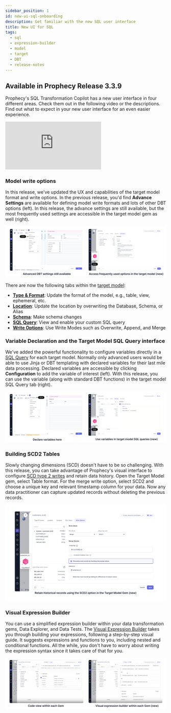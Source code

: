 ```yaml
---
sidebar_position: 1
id: new-ui-sql-onboarding
description: Get familiar with the new SQL user interface
title: New UI for SQL
tags:
  - sql
  - expression-builder
  - model
  - target
  - DBT
  - release-notes
---
```


## Available in Prophecy Release 3.3.9

Prophecy's SQL Transformation Copilot has a new user interface in four different areas. Check them out in the following video or the descriptions. Find out what to expect in your new user interface for an even easier experience.

<div style={{position: 'relative', 'padding-bottom': '56.25%', height: 0}}>
   <iframe src="https://www.loom.com/embed/3b181d2e60ad4e3094c0a8bb36f8a601?sid=d8385d0b-b309-4e72-b5ed-a49ade2ee492" frameborder="0" webkitallowfullscreen mozallowfullscreen allowfullscreen
      style={{position: 'absolute', top: 0, left: 0, width: '100%', height: '100%'}}></iframe>
</div>

### Model write options

In this release, we've updated the UX and capabilities of the target model format and write options. In the previous release, you'd find **Advance Settings** are available for defining model write formats and lots of other DBT options (left). In this release, the advance settings are still available, but the most frequently used settings are accessible in the target model gem as well (right).

![ModelWrites](./img/target-model.png)

There are now the following tabs within the [target model](/docs/data-modeling/gems/target-models/target-models.md):

- **[Type & Format](/docs/data-modeling/gems/target-models/type-and-format.md)**: Update the format of the model, e.g., table, view, ephemeral, etc.
- **[Location](/docs/data-modeling/gems/target-models/location.md)**: Update the location by overwriting the Database, Schema, or Alias
- **[Schema](/docs/data-modeling/gems/target-models/schema.md)**: Make schema changes
- **[SQL Query](/docs/data-modeling/gems/target-models/sql-query.md)**: View and enable your custom SQL query
- **[Write Options](/docs/data-modeling/gems/target-models/write-options.md)**: Use Write Modes such as Overwrite, Append, and Merge

### Variable Declaration and the Target Model SQL Query interface

We've added the powerful functionality to configure variables directly in a [SQL Query](/docs/data-modeling/gems/target-models/sql-query.md) for each target model. Normally only advanced users would be able to use Jinja or DBT templating with declared variables for their last mile data processing. Declared variables are accessible by clicking **Configuration** to add the variable of interest (left). With this release, you can use the variable (along with standard DBT functions) in the target model SQL Query tab (right).

![DelcarVars](./img/declare-vars.png)

### Building SCD2 Tables

Slowly changing dimensions (SCD) doesn't have to be so challenging. With this release, you can take advantage of Prophecy's visual interface to configure [SCD type 2 writes](/data-modeling/gems/target-models/write-options#scd-2) and retain data history. Open the Target Model gem, select Table format. For the merge write option, select SCD2 and choose a unique key and relevant timestamp column for your data. Now any data practitioner can capture updated records without deleting the previous records.

![SCD2](./img/scd2.png)

### Visual Expression Builder

You can use a simplified expression builder within your data transformation gems, Data Explorer, and Data Tests. The [Visual Expression Builder](docs/analysts/development/gems/visual-expression-builder/visual-expression-builder.md) takes you through building your expressions, following a step-by-step visual guide. It suggests expressions and functions to you, including nested and conditional functions. All the while, you don't have to worry about writing the expression syntax since it takes care of that for you.

![expressionBuilder](./img/expression-builder.png)
